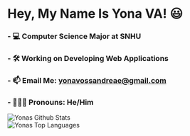 # Hey, My Name Is Yona VA! 😃
### - 💻 Computer Science Major at SNHU
### - 🛠 Working on Developing Web Applications
### - 📫 Email Me: yonavossandreae@gmail.com
### - 👨🏻‍💻 Pronouns: He/Him

<img align="left" alt="Yonas Github Stats" src="https://github-readme-stats.vercel.app/api?username=Yonava&show_icons=true&hide_border=true&theme=synthwave&count_private=true&include_all_commits=true" />

<br />

<img align="left" alt="Yonas Top Languages" src="https://github-readme-stats.vercel.app/api/top-langs/?username=Yonava&layout=compact&langs_count=10"/>
